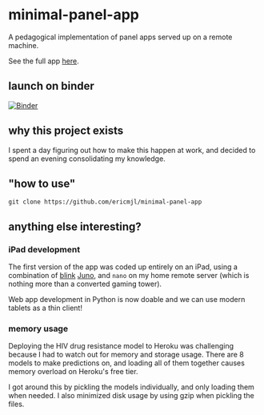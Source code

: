 # minimal-panel-app

A pedagogical implementation of panel apps served up on a remote machine.

See the full app [here](http://minimal-panel-app.herokuapp.com/minimal-panel).

## launch on binder
[![Binder](https://mybinder.org/badge_logo.svg)](https://mybinder.org/v2/gh/bjrnfrdnnd/minimal-panel-app/master?filepath=minimal-panel.ipynb)
## why this project exists

I spent a day figuring out how to make this happen at work,
and decided to spend an evening consolidating my knowledge.

## "how to use"

```
git clone https://github.com/ericmjl/minimal-panel-app
```

## anything else interesting?

### iPad development

The first version of the app was coded up entirely on an iPad,
using a combination of [blink](http://blink.sh)
[Juno](jhttp://juno.sh),
and `nano` on my home remote server
(which is nothing more than a converted gaming tower).

Web app development in Python is now doable
and we can use modern tablets as a thin client!

### memory usage

Deploying the HIV drug resistance model to Heroku was challenging
because I had to watch out for memory and storage usage.
There are 8 models to make predictions on,
and loading all of them together causes memory overload
on Heroku's free tier.

I got around this by pickling the models individually,
and only loading them when needed.
I also minimized disk usage by using gzip
when pickling the files.
